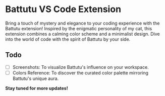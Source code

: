 # Battutu VS Code Extension

Bring a touch of mystery and elegance to your coding experience with the Battutu extension! Inspired by the enigmatic personality of my cat, this extension combines a calming color scheme and a minimalist design. Dive into the world of code with the spirit of Battutu by your side.

## Todo

- [ ] Screenshots: To visualize Battutu's influence on your workspace.
- [ ] Colors Reference: To discover the curated color palette mirroring Battutu's unique aura.

**Stay tuned for more updates!**
